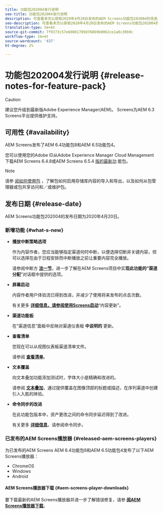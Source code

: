 ```yaml
---
title: 功能包202004发行说明
seo-title: 功能包202004发行说明
description: 可查看本页以获取2020年4月20日发布的AEM Screens功能包202004的信息。
seo-description: 可查看本页以获取2020年4月20日发布的AEM Screens功能包202004的信息。
translation-type: tm+mt
source-git-commit: 7f9373c57e60081789d76069b0062ce1a0c30b9c
workflow-type: tm+mt
source-wordcount: '437'
ht-degree: 2%

---
```



# 功能包202004发行说明 {#release-notes-for-feature-pack}

>[!CAUTION]
>
>建议您升级到最新版Adobe Experience Manager(AEM)。 Screens为AEM 6.3 Screens平台提供维护支持。

## 可用性 {#availability}

AEM Screens发布了AEM 6.4功能包8和AEM 6.5功能包4。

您可以使用您的Adobe ID从Adobe Experience Manager Cloud Management下载AEM Screens 6.4.8或AEM Screens 6.5.4 [版的最新功](https://www.adobeaemcloud.com/content/packageshare/tools/login.html?resource=%2Fcontent%2Fmarketplace%2FmarketplaceProxy.html%3FpackagePath%3D%2Fcontent%2Fcompanies%2Fprivate%2Fsanjeev-adobe%2Fpackages%2FAEM%2520Screens%25206.5%2520FP4%2Fcq-6.5.0-featurepack-screens&amp;$$login$$=%24%24login%24%24) 能包。

>[!NOTE]
>请参 [阅如何使用包](https://docs.adobe.com/help/en/experience-manager-65/administering/contentmanagement/package-manager.html) ，了解包如何启用存储库内容的导入和导出，以及如何从包管理器或包共享访问和／或维护包。


## 发布日期 {#release-date}

AEM Screens功能包202004的发布日期为2020年4月20日。

### 新增功能 {#what-s-new}

* **播放中断策略选项**

   作为内容作者，您应当能够指定渠道何时中断，以便选择切断非关键内容，但可以选择在由于日程安排而中断播放之前让重要内容完全播放。

   请参阅中断方 **[法一节](/help/user-guide/channel-assignment.md#interruption-method-channel)**，进一步了解在AEM Screens项目中实&#x200B;**现此功能的“渠道分配**”对话框中提供的选项。

* **屏幕启动**

   内容作者用户体验流已得到改进，并减少了使用将来发布的点击次数。

   有关更多 **[详细信息，请参阅使用Screens启动](launches.md)**“内容更新”。

* **渠道功能板**

   在“渠道信息”面板中反映对渠道仪表板 **中说明的** 更新。


* **查看清单**

   您现在可以从视图仪表板渠道清单文件。

   请参阅 **[查看清单](/help/user-guide/managing-channels.md#view-manifest)**。

* **文本覆盖**

   向文本叠加功能添加测试时，字体大小是精确和改进的。

   请参阅 **[文本叠加](text-overlay.md)**，通过提供覆盖在图像顶部的标题或描述，在序列渠道中创建引人入胜的体验。

* **命令同步的改进**

   在此功能包版本中，资产更改之间的命令同步延迟得到了改进。

   有关更多 **[详细信息](using-command-sync.md)**，请参阅命令同步。

### 已发布的AEM Screens播放器 {#released-aem-screens-players}

为已发布的AEM Screens AEM 6.4功能包8和AEM 6.5功能包4发布了以下AEM Screens播放器：

* ChromeOS
* Windows
* Android

#### AEM Screens播放器下载  {#aem-screens-player-downloads}

要下载最新的AEM Screens播放器并进一步了解错误修复，请参 **[阅AEM Screens播放器下载](https://download.macromedia.com/screens/)**。
